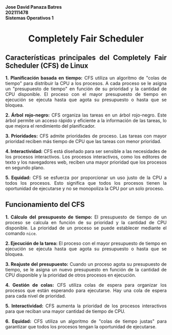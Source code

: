 <b>
Jose David Panaza Batres<br>
202111478<br>
Sistemas Operativos 1
</b>
<h1>
<center>
Completely Fair Scheduler
</center> 
</h1>
<div style="text-align: justify;">

## Características principales del Completely Fair Scheduler (CFS) de Linux

**1. Planificación basada en tiempo:** CFS utiliza un algoritmo de "colas de tiempo" para distribuir la CPU a los procesos. A cada proceso se le asigna un "presupuesto de tiempo" en función de su prioridad y la cantidad de CPU disponible. El proceso con el mayor presupuesto de tiempo en ejecución se ejecuta hasta que agota su presupuesto o hasta que se bloquea.

**2. Árbol rojo-negro:** CFS organiza las tareas en un árbol rojo-negro. Este árbol permite un acceso rápido y eficiente a la información de las tareas, lo que mejora el rendimiento del planificador.

**3. Prioridades:** CFS admite prioridades de proceso. Las tareas con mayor prioridad reciben más tiempo de CPU que las tareas con menor prioridad.

**4. Interactividad:** CFS está diseñado para ser sensible a las necesidades de los procesos interactivos. Los procesos interactivos, como los editores de texto y los navegadores web, reciben una mayor prioridad que los procesos en segundo plano.

**5. Equidad:** CFS se esfuerza por proporcionar un uso justo de la CPU a todos los procesos. Esto significa que todos los procesos tienen la oportunidad de ejecutarse y no se monopoliza la CPU por un solo proceso.

## Funcionamiento del CFS

**1. Cálculo del presupuesto de tiempo:** El presupuesto de tiempo de un proceso se calcula en función de su prioridad y la cantidad de CPU disponible. La prioridad de un proceso se puede establecer mediante el comando `nice`.

**2. Ejecución de la tarea:** El proceso con el mayor presupuesto de tiempo en ejecución se ejecuta hasta que agota su presupuesto o hasta que se bloquea.

**3. Reajuste del presupuesto:** Cuando un proceso agota su presupuesto de tiempo, se le asigna un nuevo presupuesto en función de la cantidad de CPU disponible y la prioridad de otros procesos en ejecución.

**4. Gestión de colas:** CFS utiliza colas de espera para organizar los procesos que están esperando para ejecutarse. Hay una cola de espera para cada nivel de prioridad.

**5. Interactividad:** CFS aumenta la prioridad de los procesos interactivos para que reciban una mayor cantidad de tiempo de CPU.

**6. Equidad:** CFS utiliza un algoritmo de "colas de tiempo justas" para garantizar que todos los procesos tengan la oportunidad de ejecutarse.


</div>
